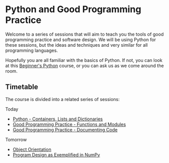 
# Python and Good Programming Practice

Welcome to a series of sessions that will aim to teach you the tools of good programming practice and 
software design. We will be using Python for these sessions, but the ideas and techniques and very
similar for all programming languages.

Hopefully you are all familiar with the basics of Python. If not, you can look at 
this [Beginner's Python](http://chryswoods.com/beginning_python) course, or you can ask
us as we come around the room.

## Timetable

The course is divided into a related series of sessions:

Today

 * [Python - Containers, Lists and Dictionaries](1_lists_and_dictionaries.md)
 * [Good Programming Practice - Functions and Modules](2_functions_and_modules.md)
 * [Good Programming Practice - Documenting Code](3_documenting_code.md)

Tomorrow

 * [Object Orientation](4_object_orientation.md)
 * [Program Design as Exemplified in NumPy](5_numpy.md)


